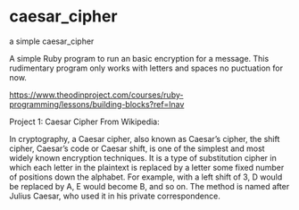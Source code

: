 # caesar_cipher
a simple caesar_cipher

A simple Ruby program to run an basic encryption for a message. This rudimentary program only works with letters and spaces no puctuation for now.

https://www.theodinproject.com/courses/ruby-programming/lessons/building-blocks?ref=lnav

Project 1: Caesar Cipher
From Wikipedia:

In cryptography, a Caesar cipher, also known as Caesar’s cipher, the shift cipher, Caesar’s code or Caesar shift, is one of the simplest and most widely known encryption techniques. It is a type of substitution cipher in which each letter in the plaintext is replaced by a letter some fixed number of positions down the alphabet. For example, with a left shift of 3, D would be replaced by A, E would become B, and so on. The method is named after Julius Caesar, who used it in his private correspondence.


